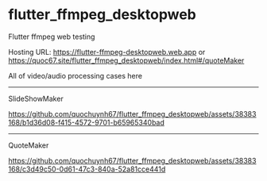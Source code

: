 # flutter_ffmpeg_desktopweb

Flutter ffmpeg web testing

Hosting URL: https://flutter-ffmpeg-desktopweb.web.app or https://quoc67.site/flutter_ffmpeg_desktopweb/index.html#/quoteMaker


All of video/audio processing cases here

---------------------------------------------------------------------------------------------------------


SlideShowMaker


https://github.com/quochuynh67/flutter_ffmpeg_desktopweb/assets/38383168/b1d36d08-f415-4572-9701-b65965340bad

---------------------------------------------------------------------------------------------------------

QuoteMaker


https://github.com/quochuynh67/flutter_ffmpeg_desktopweb/assets/38383168/c3d49c50-0d61-47c3-840a-52a81cce441d

